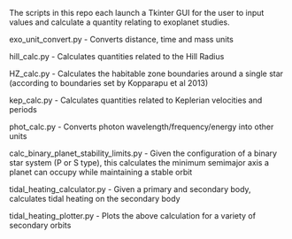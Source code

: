 The scripts in this repo each launch a Tkinter GUI for the user to input values and calculate a quantity relating to exoplanet studies.

exo_unit_convert.py - Converts distance, time and mass units

hill_calc.py - Calculates quantities related to the Hill Radius

HZ_calc.py - Calculates the habitable zone boundaries around a single star (according to boundaries set by Kopparapu et al 2013)

kep_calc.py - Calculates quantities related to Keplerian velocities and periods

phot_calc.py - Converts photon wavelength/frequency/energy into other units

calc_binary_planet_stability_limits.py - Given the configuration of a binary star system (P or S type), this calculates the minimum semimajor axis a planet can occupy while maintaining a stable orbit

tidal_heating_calculator.py - Given a primary and secondary body, calculates tidal heating on the secondary body

tidal_heating_plotter.py - Plots the above calculation for a variety of secondary orbits